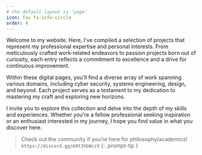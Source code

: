 ```yaml
---
# the default layout is 'page'
icon: fas fa-info-circle
order: 4
---
```



Welcome to my website. Here, I've compiled a selection of projects that represent my professional expertise and personal interests. From meticulously crafted work-related endeavors to passion projects born out of curiosity, each entry reflects a commitment to excellence and a drive for continuous improvement.

Within these digital pages, you'll find a diverse array of work spanning various domains, including cyber security, systems engineering, design, and beyond. Each project serves as a testament to my dedication to mastering my craft and exploring new horizons.

I invite you to explore this collection and delve into the depth of my skills and experiences. Whether you're a fellow professional seeking inspiration or an enthusiast interested in my journey, I hope you find value in what you discover here.

> Check out the community if you're here for philosophy/academics! `https://discord.gg/m9t3VbWczX`
{: .prompt-tip }
